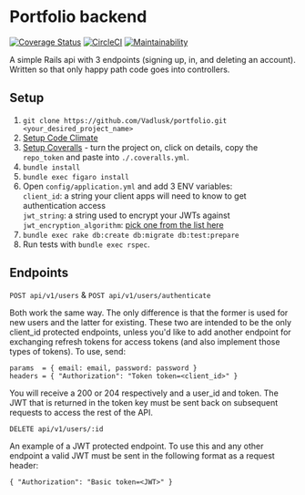 # Portfolio backend
[![Coverage Status](https://coveralls.io/repos/github/Vadlusk/portfolio/badge.svg?branch=main)](https://coveralls.io/github/Vadlusk/portfolio?branch=main) [![CircleCI](https://circleci.com/gh/Vadlusk/portfolio_backend/tree/main.svg?style=shield&circle-token=cb2d1c12e45e2f09c448e57d164f01230fcd69e1)](https://circleci.com/gh/Vadlusk/portfolio_backend/tree/main) [![Maintainability](https://api.codeclimate.com/v1/badges/1f8a15b270dfe3a26b0c/maintainability)](https://codeclimate.com/github/Vadlusk/portfolio/maintainability)

A simple Rails api with 3 endpoints (signing up, in, and deleting an account).  
Written so that only happy path code goes into controllers.

## Setup

1. `git clone https://github.com/Vadlusk/portfolio.git <your_desired_project_name>`
1. [Setup Code Climate](https://codeclimate.com/dashboard)
1. [Setup Coveralls](https://coveralls.io/) - turn the project on, click on details, copy the `repo_token` and paste into `./.coveralls.yml`.
1. `bundle install`
1. `bundle exec figaro install`
1. Open `config/application.yml` and add 3 ENV variables:  
    `client_id`: a string your client apps will need to know to get authentication access  
    `jwt_string`: a string used to encrypt your JWTs against  
    `jwt_encryption_algorithm`: [pick one from the list here](https://github.com/jwt/ruby-jwt#algorithms-and-usage)
1. `bundle exec rake db:create db:migrate db:test:prepare`
1. Run tests with `bundle exec rspec`.

## Endpoints

`POST api/v1/users` & `POST api/v1/users/authenticate`

Both work the same way. The only difference is that the former is used for new users and the latter for existing. These two are intended to be the only client_id protected endpoints, unless you'd like to add another endpoint for exchanging refresh tokens for access tokens (and also implement those types of tokens). To use, send:

```
params  = { email: email, password: password }  
headers = { "Authorization": "Token token=<client_id>" }
```

You will receive a 200 or 204 respectively and a user_id and token. The JWT that is returned in the token key must be sent back on subsequent requests to access the rest of the API.

`DELETE api/v1/users/:id`

An example of a JWT protected endpoint. To use this and any other endpoint a valid JWT must be sent in the following format as a request header:

```
{ "Authorization": "Basic token=<JWT>" }
```
